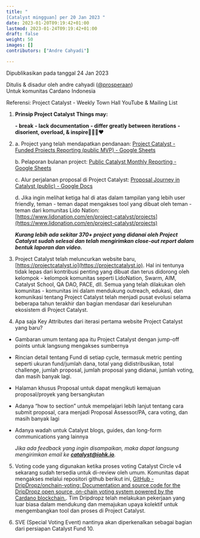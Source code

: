```yaml
---
title: "
[Catalyst mingguan] per 20 Jan 2023 "
date: 2023-01-20T09:19:42+01:00
lastmod: 2023-01-24T09:19:42+01:00
draft: false
weight: 50
images: []
contributors: ["Andre Cahyadi"]

---
```


Dipublikasikan pada tanggal 24 Jan 2023

Ditulis & disadur oleh andre cahyadi ([@prosperaan](https://forum.cardano.org/u/prosperaan)) <br/>
Untuk komunitas Cardano Indonesia

Referensi: Project Catalyst - Weekly Town Hall YouTube & Mailing List

1.  **Prinsip Project Catalyst**
    **Things may:**

    **\- break**
    **\- lack documentation**
    **\- differ greatly between iterations**
    **\- disorient, overload, & inspire**💪🙏🤝❤️

2.  a. Project yang telah mendapatkan pendanaan: [Project Catalyst - Funded Projects Reporting (public MVP) - Google Sheets](https://docs.google.com/spreadsheets/d/1bfnWFa94Y7Zj0G7dtpo9W1nAYGovJbswipxiHT4UE3g/edit#gid=938310766)

    b. Pelaporan bulanan project: [Public Catalyst Monthly Reporting - Google Sheets](https://docs.google.com/spreadsheets/d/1wAG5O4PBLRTM01PLUyc3iS9EYOaucyDHryOOG8OVKuk/edit#gid=0)

    c. Alur perjalanan proposal di Project Catalyst: [Proposal Journey in Catalyst (public) - Google Docs](https://docs.google.com/document/d/1zsMynqU8mmqJt8ikXu1ESQDnTn3o6vEBt8UNxIezwTA/edit)

    d. Jika ingin melihat ketiga hal di atas dalam tampilan yang lebih user friendly, teman - teman dapat mengakses tool yang dibuat oleh teman - teman dari komunitas Lido Nation: [https://www.lidonation.com/en/project-catalyst/projects](https://www.lidonation.com/en/project-catalyst/projects)

    _**Kurang lebih ada sekitar 370+ project yang didanai oleh Project Catalyst sudah selesai dan telah mengirimkan close-out report dalam bentuk laporan dan video.**_

3.  Project Catalyst telah meluncurkan website baru, [https://projectcatalyst.io](https://projectcatalyst.io). Hal ini tentunya tidak lepas dari kontribusi penting yang dibuat dan terus didorong oleh kelompok - kelompok komunitas seperti LidoNation, Swarm, AIM, Catalyst School, QA DAO, PACE, dll. Semua yang telah dilakukan oleh komunitas - komunitas ini dalam mendukung outreach, edukasi, dan komunikasi tentang Project Catalyst telah menjadi pusat evolusi selama beberapa tahun terakhir dan bagian mendasar dari keseluruhan ekosistem di Project Catalyst.

4.  Apa saja Key Attributes dari iterasi pertama website Project Catalyst yang baru?

- Gambaran umum tentang apa itu Project Catalyst dengan jump-off points untuk langsung mengakses sumbernya

- Rincian detail tentang Fund di setiap cycle, termasuk metric penting seperti ukuran fund/jumlah dana, total yang didistribusikan, total challenge, jumlah proposal, jumlah proposal yang didanai, jumlah voting, dan masih banyak lagi.

- Halaman khusus Proposal untuk dapat mengikuti kemajuan proposal/proyek yang bersangkutan

- Adanya “how to section” untuk mempelajari lebih lanjut tentang cara submit proposal, cara menjadi Proposal Assessor/PA, cara voting, dan masih banyak lagi

- Adanya wadah untuk Catalyst blogs, guides, dan long-form communications yang lainnya

  _Jika ada feedback yang ingin disampaikan, maka dapat langsung mengirimkan email ke **[catalyst@iohk.io](mailto:catalyst@iohk.io)**._

5.  Voting code yang digunakan ketika proses voting Catalyst Circle v4 sekarang sudah tersedia untuk di-review oleh umum. Komunitas dapat mengakses melalui repositori github berikut ini, [GitHub - DripDropz/onchain-voting: Documentation and source code for the DripDropz open source, on-chain voting system powered by the Cardano blockchain.](https://github.com/DripDropz/onchain-voting). Tim Dripdropz telah melakukan pekerjaan yang luar biasa dalam mendukung dan memajukan upaya kolektif untuk mengembangkan tool dan proses di Project Catalyst.

6.  SVE (Special Voting Event) nantinya akan diperkenalkan sebagai bagian dari persiapan Catalyst Fund 10.
